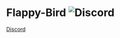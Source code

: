 # Flappy-Bird <img href="" alt="Discord" src="https://img.shields.io/discord/961610973066702889?style=for-the-badge">

[Discord](https://discord.gg/XuX6EN8dyt)
